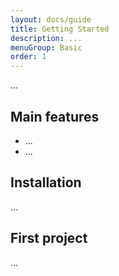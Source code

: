 ```yaml
---
layout: docs/guide
title: Getting Started
description: ...
menuGroup: Basic
order: 1
---
```


...

Main features
--------

- ...
- ...

Installation
------------

...

First project
-------------

...

